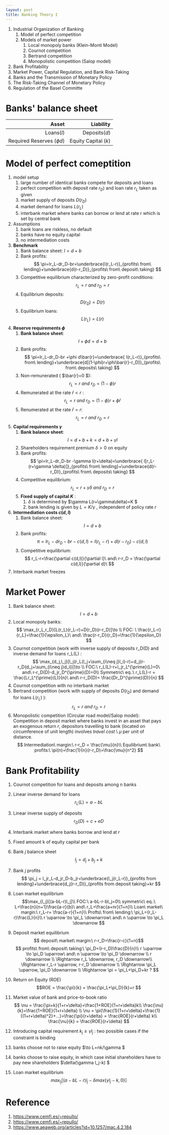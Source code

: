 ```yaml
---
layout: post
title: Banking Theory I
---
```



1. Industrial Organization of Banking 
   1. Model of perfect competition
   2. Models of market power
      1. Local monopoly banks (Klein-Monti Model)
      2. Cournot competition
      3. Bertrand competition
      4. Monopolistic competition (Salop model)
2. Bank Profitability 
3. Market Power, Capital Regulation, and Bank Risk-Taking
4. Banks and the Transmission of Monetary Policy
5. The Risk-Taking Channel of Monetary Policy
6. Regulation of the Basel Committe

# Banks' balance sheet
Asset|Liability
--:|--:
Loans($l$) | Deposits($d$)
Required Reserves ($\phi d$) | Equity Capital ($k$)

# Model of perfect comeptition
1. model setup
   1. large number of identical banks compete for deposits and loans
   2. perfect competition with deposit rate $r_D)$  and loan rate $r_L$  taken as given
   3. market supply of deposits $D(r_D)$   
   4. market demand for loans $L(r_L)$ 
   5. interbank market where banks can borrow or lend at rate r which is set by central bank 
2. Assumptions
   1. bank loans are riskless, no default
   2. banks have no equity capital
   3. no intermediation costs
3. **Benchmark**
   1. Bank balance sheet: $l = d+b$ 
   2. Bank profits:  $$ \pi=lr_L-dr_D-br=\underbrace{l(r_L-r)}_{profits\ from\ lending}+\underbrace{d(r-r_D)}_{profits\ from\ deposit\ taking}  $$
   3. Competitive equilibrium characterized by zero-profit conditions: $$ r_L=r\ and\ r_D=r $$
   4. Equilibrium deposits: $$ D(r_D) = D(r)  $$
   5. Equilibrium loans: $$ L(r_L) = L(r)  $$
4. **Reserve requirements $\phi$**
   1. **Bank balance sheet**: $$l +\phi d=d+b  $$
   2. Bank profits: $$ \pi=lr_L-dr_D-br +\phi d\bar{r}=\underbrace{ l(r_L-r)}_{profits\ from\ lending}+\underbrace{d[(1-\phi)r+\phi\bar{r}-r_D]}_{profits\ from\ deposits\ taking} $$
   3. Non-remunerated ( $\bar{r}=0 $): $$r_L=r\ and\ r_D=(1-\phi)r $$
   4. Remunerated at the rate $\bar{r}<r$ : $$r_L=r\ and\ r_D=(1-\phi)r+\phi \bar{r} $$
   5. Renumerated at the rate $\bar{r}=r$: $$r_L=r\ and\ r_D=r $$
5. **Capital requirements $\gamma$**
   1. **Bank balance sheet**: $$l=d+b+k=d+b+\gamma l $$
   2. Shareholders requirement premium $\delta>0$ on equity
   3. Bank profits: $$ \pi=lr_L-dr_D-br -\gamma l(r+\delta)=\underbrace{ l[r_L-(r+\gamma \delta)]}_{profits\ from\ lending}+\underbrace{d(r-r_D)}_{profits\ from\ deposits\ taking} $$
   4. Competitive equilibrium: $$  r_L=r+\gamma\delta\ and\ r_D=r $$
   5. **Fixed supply of capital $K$** : 
      1. $\delta$   is determined by $\gamma L(r+\gamma\delta)=K $
      2. bank lending is given by $L = K/\gamma$ , independent of policy rate $r$ 
6. **Intermediation costs $c(d,l)$**
   1. Bank balance sheet: $$ l=d+b$$ 
   2. Bank profits:$$ \pi = lr_L-dr_D-br-c(d,l) = l(r_L-r)+d(r-r_D)-c(d,l) $$
   3. Competitive equilibrium: $$ r_L-r=\frac{\partial c(d,l)}{\partial l}\ and\ r-r_D = \frac{\partial c(d,l)}{\partial d}\ $$
7. Interbank market freezes 

# Market Power
1. Bank balance sheet: $$ l=d+b $$
2. Local monopoly banks: $$ \max_{r_L,r_D}[L(r_L)(r_L-r)+D(r_D)(r-r_D)]\to \\ FOC: \ \frac{r_L-r}{r_L}=\frac{1}{\epsilon_L}\ and\ \frac{r-r_D}{r_D}=\frac{1}{\epsilon_D} $$
3. Cournot competition (work with inverse supply of deposits r_D(D) and inverse demand for loans r_L(L) : $$ \max_{d_j,l_j}[l_j(r_L(l_j+\sum_{i\neq j}l_i)-r)+d_j(r-r_D(d_j+\sum_{i\neq j}d_i))]\to \\  FOC:\ r_L(L)-r+l_jr_L^{\prime}(L)=0\ and\ r-r_D(D)-d_jr_D^{\prime}(D)=0\\ Symmetric\ eq.:\ r_L(L)-r = \frac{Lr_L^{\prime}(L)}{n}\ and\ r-r_D(D)= \frac{Dr_D^{\prime}(D)}{n} $$
4. Cournot competition with no interbank market
5. Bertrand competition (work with supply of deposits $D(r_D)$ and demand for loans $L(r_L)$ ): $$ r_L =r\ and\ r_D = r $$
6. Monopolistic competition (Circular road model/Salop model): Competition in deposit market where banks invest in an asset that pays an exogenous return $r$, depositors travelling to bank (located on circumference of unit length) involves *travel cost* \ $\mu$ per unit of distance.$$ Intermediation\ margin:\ r-r_D = \frac{\mu}{n}\\ Equilibrium\ bank\ profits:\ \pi(n)=\frac{1}{n}(r-r_D)=\frac{\mu}{n^2} $$

# Bank Profitability
1. Cournot competition for loans and deposits among n banks
2. Linear inverse demand for loans $$ r_L(L)=a-bL $$
3. Linear inverse supply of deposits $$ r_D(D) = c+eD $$ 
4. Interbank market where banks borrow and lend at $r$
5. Fixed amount k of equity capital per bank
6. Bank $j$ balance sheet $$l_j=d_j+b_j+k$$
7. Bank $j$ profits $$ \pi_j = l_jr_L-d_jr_D-b_jr=\underbrace{l_j(r_L-r)}_{profits from lending}+\underbrace{d_j(r-r_D)}_{profits from deposit taking}+kr $$
8. Loan market equilibrium $$\max_{l_j}[(a-bL-r)l_j]\\ FOC:\ a-bL-r-bl_j=0\\ symmetric\ eq.:\ L=\frac{n}{n+1}\frac{a-r}{b}\ and\ r_L=\frac{a+nr}{1+n}\\ Loan\ market\ margin:\ r_L-r= \frac{a-r}{1+n}\\ Profts\ from\ lending:\ \pi_L=(r_L-r)\frac{L}{n}\\ r \uparrow \to  \pi_L \downarrow\ and\ n \uparrow \to \pi_L \downarrow  $$

9. Deposit market equilibrium $$ deposit\ market\ margin:\ r-r_D=\frac{r-c}{1+n}$$ $$ profits\ from\ deposit\ taking:\ \pi_D=(r-r_D)\frac{D}{n}\\ r \uparrow \to  \pi_D \uparrow\ and\ n \uparrow \to \pi_D \downarrow 
 \\ r \downarrow \\ \Rightarrow r_L \downarrow, r_D \downarrow\\ \Rightarrow r_L-r \uparrow, r-r_D \downarrow \\ \Rightarrow \pi_L \uparrow, \pi_D \downarrow \\ \Rightarrow \pi = \pi_L+\pi_D+kr ?  $$

10. Return on Equity (ROE) $$ROE = \frac{\pi}{k} = \frac{\pi_L+\pi_D}{k}+r  $$

11. Market value of bank and price-to-book ratio
$$ \nu = \frac{\pi+k}{1+r+\delta}=\frac{1+ROE}{1+r+\delta}k\\  \frac{\nu}{k}=\frac{1+ROE}{1+r+\delta}  \\  \nu = \pi(\frac{1}{1+r+\delta}+\frac{1}{(1+r+\delta)^2}+...)=\frac{\pi}{r+\delta} = \frac{ROE}{r+\delta} k\\ \frac{\nu}{k} = \frac{ROE}{r+\delta} $$

12. Introducing capital requirement $k_j \geq \gamma l_j$  : two possible cases if the constraint is binding
   1. banks choose not to raise equity $\to L=nk/\gamma $
   2. banks choose to raise equity, in which case initial shareholders have to pay new shareholders $\delta(\gamma l_j-k) $
   3. Loan market equilibrium $$ max_{l_j} [(a-bL-r)l_j - \delta max \{\gamma l_j-k,0\}] $$


# Reference
1. https://www.cemfi.es/~repullo/
2. https://www.cemfi.es/~repullo/
3. https://www.aeaweb.org/articles?id=10.1257/mac.4.2.184
